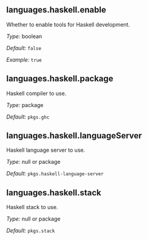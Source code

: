 [comment]: # (Do not edit this file as it is autogenerated. Go to docs/individual-docs if you want to make edits.)


[comment]: # (Please add your documentation on top of this line)

## languages\.haskell\.enable

Whether to enable tools for Haskell development\.



*Type:*
boolean



*Default:*
` false `



*Example:*
` true `



## languages\.haskell\.package



Haskell compiler to use\.



*Type:*
package



*Default:*
` pkgs.ghc `



## languages\.haskell\.languageServer



Haskell language server to use\.



*Type:*
null or package



*Default:*
` pkgs.haskell-language-server `



## languages\.haskell\.stack



Haskell stack to use\.



*Type:*
null or package



*Default:*
` pkgs.stack `
